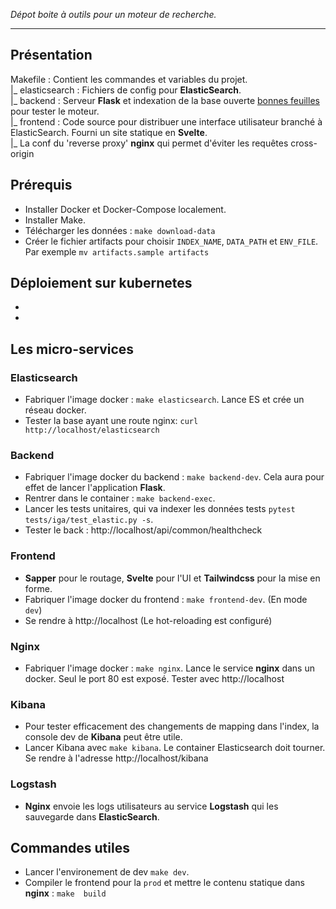 _Dépot boite à outils pour un moteur de recherche._

---

## Présentation
 Makefile : Contient les commandes et variables du projet.<br />
 |_ elasticsearch : Fichiers de config pour **ElasticSearch**.<br />
 |_ backend : Serveur **Flask** et indexation de la base ouverte [bonnes feuilles](https://www.interieur.gouv.fr/Publications/Rapports-de-l-IGA/Bonnes-Feuilles) pour tester le moteur.<br />
 |_ frontend : Code source pour distribuer une interface utilisateur branché à ElasticSearch. Fourni un site statique en **Svelte**.<br />
 |_ La conf du 'reverse proxy' **nginx** qui permet d'éviter les requêtes cross-origin

## Prérequis
 - Installer Docker et Docker-Compose localement.
 - Installer Make.
 - Télécharger les données : `make download-data`
 - Créer le fichier artifacts pour choisir `INDEX_NAME`, `DATA_PATH` et `ENV_FILE`. Par exemple `mv artifacts.sample artifacts`

## Déploiement sur kubernetes 
  -
  -
  
## Les micro-services

### Elasticsearch
 - Fabriquer l'image docker : `make elasticsearch`. Lance ES et crée un réseau docker.
 - Tester la base ayant une route nginx: `curl http://localhost/elasticsearch`

### Backend
 - Fabriquer l'image docker du backend : `make backend-dev`. Cela aura pour effet de lancer l'application **Flask**.
 - Rentrer dans le container : `make backend-exec`.
 - Lancer les tests unitaires, qui va indexer les données tests `pytest tests/iga/test_elastic.py -s`.
 - Tester le back : http://localhost/api/common/healthcheck

### Frontend
  - **Sapper** pour le routage, **Svelte** pour l'UI et **Tailwindcss** pour la mise en forme.
  - Fabriquer l'image docker du frontend : `make frontend-dev`. (En mode `dev`)
  - Se rendre à http://localhost (Le hot-reloading est configuré)

### Nginx
  -  Fabriquer l'image docker : `make nginx`. Lance le service **nginx** dans un docker. Seul le port 80 est exposé. Tester avec http://localhost

### Kibana
  - Pour tester efficacement des changements de mapping dans l'index, la console dev de **Kibana** peut être utile.
  - Lancer Kibana avec `make kibana`. Le container Elasticsearch doit tourner. Se rendre à l'adresse http://localhost/kibana

### Logstash
  -  **Nginx** envoie les logs utilisateurs  au service **Logstash** qui les sauvegarde dans  **ElasticSearch**.


## Commandes utiles
 - Lancer l'environement de dev `make dev`.
 - Compiler le frontend pour la `prod` et mettre le contenu statique dans **nginx** : `make  build`
